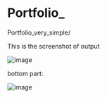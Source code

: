 # Portfolio_
Portfolio_very_simple/




This is the screenshot of output

![image](https://github.com/Ushpal/Portfolio_/assets/86186438/7db22529-5709-40dc-a9d2-c91c88678c01)

bottom part:

![image](https://github.com/Ushpal/Portfolio_/assets/86186438/7e405884-d28b-49ca-90ee-815a8f849e1a)

